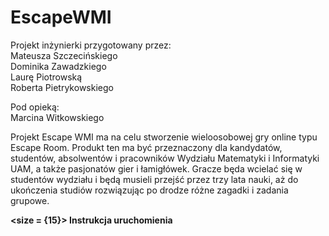 # EscapeWMI

Projekt inżynierki przygotowany przez:  
Mateusza Szczecińskiego   
Dominika Zawadzkiego    
Laurę Piotrowską    
Roberta Pietrykowskiego     
  

Pod opieką:   
Marcina Witkowskiego

Projekt Escape WMI ma na celu stworzenie wieloosobowej gry online typu Escape Room.
Produkt ten ma być przeznaczony dla kandydatów, studentów, absolwentów i pracowników
Wydziału Matematyki i Informatyki UAM, a także pasjonatów gier i łamigłówek. Gracze będa
wcielać się w studentów wydziału i będą musieli przejść przez trzy lata nauki, aż do
ukończenia studiów rozwiązując po drodze różne zagadki i zadania grupowe.

<b> <size = {15}> Instrukcja uruchomienia</size> </b>

